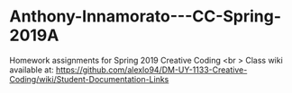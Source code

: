 # Anthony-Innamorato---CC-Spring-2019A
Homework assignments for Spring 2019 Creative Coding <br \>
Class wiki available at: https://github.com/alexlo94/DM-UY-1133-Creative-Coding/wiki/Student-Documentation-Links
